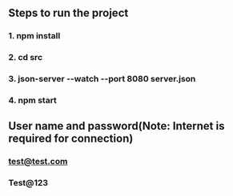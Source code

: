 ## Steps to run the project
### 1. npm install
### 2. cd src
### 3. json-server --watch --port 8080 server.json
### 4. npm start

## User name and password(Note: Internet is required for connection)
### test@test.com
### Test@123
